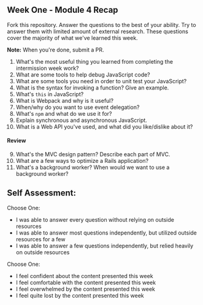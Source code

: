 ## Week One - Module 4 Recap

Fork this repository. Answer the questions to the best of your ability. Try to answer them with limited amount of external research. These questions cover the majority of what we've learned this week.

**Note:** When you're done, submit a PR.

1. What's the most useful thing you learned from completing the intermission week work?
2. What are some tools to help debug JavaScript code?
3. What are some tools you need in order to unit test your JavaScript?
4. What is the syntax for invoking a function? Give an example.
5. What's `this` in JavaScript?
6. What is Webpack and why is it useful?
7. When/why do you want to use event delegation?
8. What's `npm` and what do we use it for?
9. Explain synchronous and asynchronous JavaScript.
10. What is a Web API you've used, and what did you like/dislike about it?

#### Review  
9. What's the MVC design pattern? Describe each part of MVC.
10. What are a few ways to optimize a Rails application?
11. What's a background worker? When would we want to use a background worker?

## Self Assessment:

Choose One:

* I was able to answer every question without relying on outside resources
* I was able to answer most questions independently, but utilized outside resources for a few
* I was able to answer a few questions independently, but relied heavily on outside resources

Choose One:

* I feel confident about the content presented this week
* I feel comfortable with the content presented this week
* I feel overwhelmed by the content presented this week
* I feel quite lost by the content presented this week
